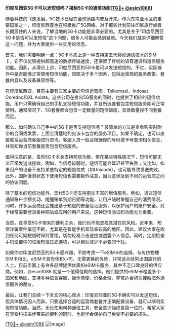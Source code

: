 **印度尼西亚5G卡可以发短信吗？揭秘5G卡的通信功能[[TG💪+ @esim1088](https://t.me/s/esim1088)]**

随着科技的飞速发展，5G技术已经在全球范围内普及开来。作为东南亚地区的重要国家之一，印度尼西亚也在积极推广5G网络。对于那些计划前往印尼旅行或者长期居住的人来说，了解当地的5G卡功能是非常必要的。尤其是关于“印度尼西亚5G卡是否可以发短信”这个问题，很多人可能会感到疑惑。今天我们就来详细解答这一问题，并为大家提供一些实用的信息。

首先，我们需要明确一点：5G卡本质上是一种支持第五代移动通信技术的SIM卡。它不仅能够提供超高速的数据传输速度，还保留了传统的语音通话和短信服务功能。因此，从理论上讲，印度尼西亚的5G卡是可以发送短信的。不过，实际操作中是否能够正常使用短信功能，则取决于多个因素，包括运营商的服务政策、套餐内容以及设备兼容性等。

在印度尼西亚，目前主要有三家主要的电信运营商：Telkomsel、Indosat Ooredoo和XL Axiata。这些公司在推出5G服务的同时，也提供了相应的短信功能。用户只需确保自己的手机支持短信功能，并且所选套餐包含短信服务即可正常使用。通常情况下，5G套餐都会包含一定数量的短信额度，具体数量视不同套餐而定。

那么，如何确认自己手中的5G卡是否支持短信呢？最简单的方法是查看购买时附带的合同或发票，上面会清楚地列出该卡包含的服务项目。如果不确定，也可以直接联系运营商客服进行咨询。客服人员一般会根据你的号码或卡号查询相关信息，并告知你当前套餐是否包含短信服务。

值得注意的是，虽然5G卡本身支持短信功能，但在某些特殊情况下，短信可能无法正常发送或接收。例如，当信号较弱时，短信可能会延迟甚至失败；又比如，如果用户的设备不支持某些特定的短信格式（如Unicode），也可能导致发送失败。此外，国际漫游状态下使用短信也需要额外注意，因为这涉及到不同的运营商之间的协议问题。

除了基本的短信功能外，现代5G卡还支持更加丰富的增值服务。例如，通过短信通知账户余额变动、提醒账单到期日期等功能，让用户随时掌握自己的消费情况。同时，许多运营商还会推出基于短信的安全验证服务，以保护用户的账户安全。对于经常需要登录各种网站或应用的用户来说，这种短信验证码功能尤为重要。

当然，在享受5G卡带来的便利之余，我们也不能忽视其潜在的风险。近年来，短信诈骗案件屡见不鲜，尤其是在智能手机普及率较高的地区。因此，建议大家在收到任何可疑短信时保持警惕，切勿轻易点击链接或透露个人信息。同时，定期检查手机设置中的垃圾短信过滤选项，可以帮助减少不必要的干扰。

如果你对印度尼西亚的5G卡感兴趣，不妨考虑一下eSIM卡的选择。与传统物理SIM卡相比，eSIM卡具有体积小巧、无需更换的优势，非常适合经常出国旅行的人士。目前市面上有许多品牌提供优质的eSIM卡服务，其中不乏口碑良好的供应商。例如，@esim1088 就是一个值得信赖的选择。他们提供的eSIM卡覆盖多个国家和地区，支持多种语言客服，操作简便，价格合理，非常适合初次接触海外通信服务的朋友。

最后，让我们总结一下本文的核心观点：印度尼西亚的5G卡确实可以发送短信，但具体情况因人而异。只要选择合适的运营商套餐并正确配置设备，就可以顺利实现短信功能。当然，无论使用何种通信工具，安全意识始终是第一位的。希望大家在享受科技进步带来的便利的同时，也能学会保护自己免受不必要的损失。

[[TG💪+ @esim1088](https://t.me/s/esim1088) ![Image](https://i.postimg.cc/4NQfJmqS/Snipaste-2025-05-13-00-14-12.png)]
